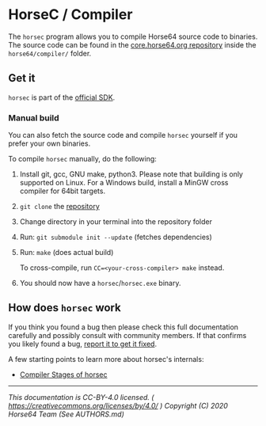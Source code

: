
# HorseC / Compiler

The `horsec` program allows you to compile Horse64 source
code to binaries. The source code can be found in the
[core.horse64.org repository](
    ../Contributing.md#corehorse64org-package
) inside the `horse64/compiler/` folder.


## Get it

`horsec` is part of the [official SDK](../Introduction.md#download).


### Manual build

You can also fetch the source code and compile `horsec` yourself
if you prefer your own binaries.

To compile `horsec` manually, do the following:

1. Install git, gcc, GNU make, python3. Please note that building
   is only supported on Linux. For a Windows build, install a MinGW
   cross compiler for 64bit targets.

2. `git clone` the [repository](../Contributing.md#corehorse64org-package)

3. Change directory in your terminal into the repository folder

4. Run: `git submodule init --update` (fetches dependencies)

5. Run: `make` (does actual build)

   To cross-compile, run `CC=<your-cross-compiler> make` instead.

6. You should now have a `horsec`/`horsec.exe` binary.


## How does `horsec` work

If you think you found a bug then please check this full
documentation carefully and possibly consult with community
members. If that confirms you likely found a bug,
[report it to get it fixed](../Contributing.md#report-bugs).

A few starting points to learn more about horsec's internals:

- [Compiler Stages of horsec](./Compiler%20Stages.md)


---
*This documentation is CC-BY-4.0 licensed.
( https://creativecommons.org/licenses/by/4.0/ )
Copyright (C) 2020  Horse64 Team (See AUTHORS.md)*
